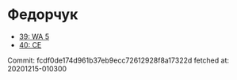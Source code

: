 # Федорчук
- [39: WA 5](39.md)
- [40: CE](40.md)

Commit: fcdf0de174d961b37eb9ecc72612928f8a17322d
 fetched at: 20201215-010300
